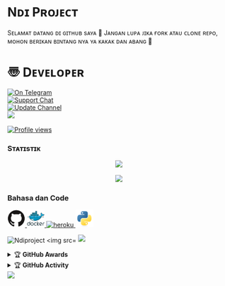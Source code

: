 # Nᴅɪ Pʀᴏᴊᴇᴄᴛ
Sᴇʟᴀᴍᴀᴛ ᴅᴀᴛᴀɴɢ ᴅɪ ɢɪᴛʜᴜʙ sᴀʏᴀ 🙏 Jᴀɴɢᴀɴ ʟᴜᴘᴀ ᴊɪᴋᴀ ғᴏʀᴋ ᴀᴛᴀᴜ ᴄʟᴏɴᴇ ʀᴇᴘᴏ, ᴍᴏʜᴏɴ ʙᴇʀɪᴋᴀɴ ʙɪɴᴛᴀɴɢ ɴʏᴀ ʏᴀ ᴋᴀᴋᴀᴋ ᴅᴀɴ ᴀʙᴀɴɢ 🙏

# 〠 Dᴇᴠᴇʟᴏᴘᴇʀ
<p>
<a href="https://t.me/gausahsokablunyet"> <img src="https://img.shields.io/badge/Telegram-Marshmellow-blue?&logo=telegram" alt="On Telegram" /> </a><br>
<a href="https://t.me/friendzonesokin"> <img src="https://img.shields.io/badge/Support-Chat-blue?&logo=telegram" alt="Support Chat" /> </a><br>
<a href="https://t.me/chFZsokin"> <img src="https://img.shields.io/badge/Update-Channel-blue?&logo=telegram" alt="Update Channel" /> </a><br>
<a href="https://wa.me/qr/Q55QERD4SUD2L1" target="green"><img src="https://img.shields.io/badge/WhatsApp-128C7E?style=flat&logo=WhatsApp" /></a><br>
</p>

[![Profile views](https://gpvc.arturio.dev/Ndiproject)](https://github.com/Ndiproject)
### Sᴛᴀᴛɪsᴛɪᴋ
<p align="center"><a href="https://github.com/Ndiproject"><img src="https://github-readme-stats.vercel.app/api?username=Ndiproject&show_icons=true&theme=radical"></a></p>
<p align="center"><a href="https://github.com/Ndiproject"><img src="https://github-readme-stats.vercel.app/api/top-langs/?username=Ndiproject&theme=radical&layout=compact"></a></p> 


   <h3 align="left">Bahasa dan Code</h3>
<p align="left"> <a href="https://www.github.com/" target="_blank"> <img src="https://raw.githubusercontent.com/devicons/devicon/master/icons/github/github-original.svg" alt="github" width="40" height="40"/> </a> <a href="https://www.docker.com/" target="_blank"> <img src="https://raw.githubusercontent.com/devicons/devicon/master/icons/docker/docker-original-wordmark.svg" alt="docker" width="40" height="40"/> </a> <a href="https://heroku.com" target="_blank"> <img src="https://www.vectorlogo.zone/logos/heroku/heroku-icon.svg" alt="heroku" width="40" height="40"/> </a> <a href="https://www.python.org" target="_blank"> <img src="https://raw.githubusercontent.com/devicons/devicon/master/icons/python/python-original.svg" alt="python" width="40" height="40"/> </a> </p>

<p><img align="center" src="https://github-readme-streak-stats.herokuapp.com/?user=Ndiproject&" alt="Ndiproject
<img src="https://user-images.githubusercontent.com/73097560/115834477-dbab4500-a447-11eb-908a-139a6edaec5c.gif">

<img src="https://user-images.githubusercontent.com/73097560/115834477-dbab4500-a447-11eb-908a-139a6edaec5c.gif">
<details>
    <summary>&#127942 <b>GitHub Awards</b></summary><br/>

![Github Trophy](https://github-profile-trophy.vercel.app/?username=Ndiproject)

</details>

<details>
    <summary>&#127942 <b>GitHub Activity</b></summary><br/>

![Metrics](https://metrics.lecoq.io/Ndiproject?template=classic&repositories.forks=true&languages=1&languages.colors=github&languages.threshold=0%25&config.timezone=Asia%2FSolo)

</details>
<img src="https://user-images.githubusercontent.com/73097560/115834477-dbab4500-a447-11eb-908a-139a6edaec5c.gif">

